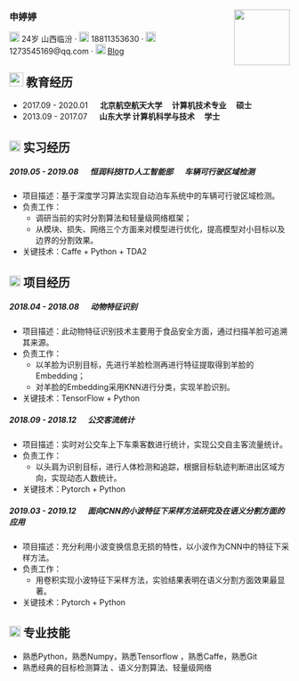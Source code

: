 ###  申婷婷<img src='tingtingshen.jpg' width='100px' align='right'>

<left>
     <div>
         <span>
             <img src="assets/info-circle-solid.svg" width="18px">
             24岁 山西临汾
         </span>
        ·
         <span>
             <img src="assets/phone-solid.svg" width="18px">
             18811353630
         </span>
         ·
         <span>
             <img src="assets/envelope-solid.svg" width="18px">
             1273545169@qq.com
         </span>
         ·
         <span>
             <img src="assets/rss-solid.svg" width="18px">
             <a href="https://blog.csdn.net/baidu_27643275">Blog</a>
         </span>
     </div>
 </left>



## <img src="assets/graduation-cap-solid.svg" width="25px"> 教育经历

- 2017.09 - 2020.01 &emsp; **北京航空航天大学 &emsp;计算机技术专业     &emsp;硕士**
- 2013.09 - 2017.07 &emsp; **山东大学                    计算机科学与技术&emsp; 学士**              

## <img src="assets/briefcase-solid.svg" width="20px"> 实习经历

##### 2019.05 - 2019.08                  &emsp;  恒润科技ITD人工智能部        &emsp;      车辆可行驶区域检测   

- 项目描述：基于深度学习算法实现自动泊车系统中的车辆可行驶区域检测。
- 负责工作：
  - 调研当前的实时分割算法和轻量级网络框架；
  - 从模块、损失、网络三个方面来对模型进行优化，提高模型对小目标以及边界的分割效果。
- 关键技术：Caffe + Python + TDA2

## <img src="assets/project-diagram-solid.svg" width="20px"> 项目经历

##### 2018.04 - 2018.08          &emsp;       动物特征识别                          

- 项目描述：此动物特征识别技术主要用于食品安全方面，通过扫描羊脸可追溯其来源。
- 负责工作：
  - 以羊脸为识别目标，先进行羊脸检测再进行特征提取得到羊脸的Embedding；
  - 对羊脸的Embedding采用KNN进行分类，实现羊脸识别。
- 关键技术：TensorFlow + Python 

##### 2018.09 - 2018.12            &emsp;     公交客流统计                                

- 项目描述：实时对公交车上下车乘客数进行统计，实现公交自主客流量统计。
- 负责工作：
  - 以头肩为识别目标，进行人体检测和追踪，根据目标轨迹判断进出区域方向，实现动态人数统计。
- 关键技术：Pytorch + Python

##### 2019.03 - 2019.12            &emsp;     面向CNN的小波特征下采样方法研究及在语义分割方面的应用                                

- 项目描述：充分利用小波变换信息无损的特性，以小波作为CNN中的特征下采样方法。
- 负责工作：
  - 用卷积实现小波特征下采样方法，实验结果表明在语义分割方面效果最显著。
- 关键技术：Pytorch + Python

## <img src="assets/tools-solid.svg" width="20px"> 专业技能

- 熟悉Python，熟悉Numpy，熟悉Tensorflow ，熟悉Caffe，熟悉Git
- 熟悉经典的目标检测算法 、语义分割算法、轻量级网络
